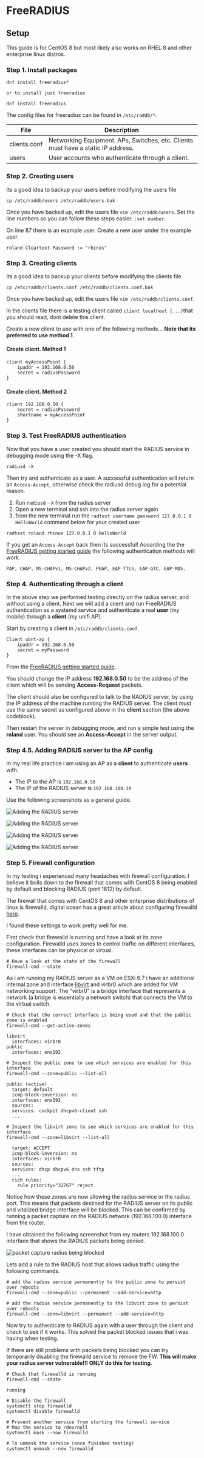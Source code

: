# FreeRADIUS

## Setup

This guide is for CentOS 8 but most likely also works on RHEL 8 and other enterprise linux distros.

### Step 1. Install packages

```none
dnf install freeradius*

or to install just freeradius

dnf install freeradius
```

The config files for freeradius can be found in `/etc/raddb/*`.

| File         | Description                                                                      |
|--------------|----------------------------------------------------------------------------------|
| clients.conf | Networking Equipment. APs, Switches, etc. Clients must have a static IP address. |
| users        | User accounts who authenticate through a client.                                 |

### Step 2. Creating users

Its a good idea to backup your users before modifying the users file

```none
cp /etc/raddb/users /etc/raddb/users.bak
```

Once you have backed up, edit the users file `vim /etc/raddb/users`. Set the line numbers so you can follow these steps easier. `:set number`.

On line 87 there is an example user. Create a new user under the example user.

```none
roland Cleartext-Password := "rhinos"
```

### Step 3. Creating clients

Its a good idea to backup your clients before modifying the clients file

```none
cp /etc/raddb/clients.conf /etc/raddb/clients.conf.bak
```

Once you have backed up, edit the users file `vim /etc/raddb/clients.conf`.

In the clients file there is a testing client called `client localhost {...}`that you should read, dont delete this client.

Create a new client to use with one of the following methods... **Note that its preferred to use method 1**.

#### Create client. Method 1

```none
client myAccessPoint {
	ipaddr = 192.168.0.50
	secret = radiusPassword
}
```

#### Create client. Method 2

```none
client 192.168.0.50 {
	secret = radiusPassword
	shortname = myAccessPoint
}
```

### Step 3. Test FreeRADIUS authentication

Now that you have a user created you should start the RADIUS service in debugging mode using the -X flag.

```none
radiusd -X
```

Then try and authenticate as a user. A successful authentication will return an `Access-Accept`, otherwise check the radiusd debug log for a potential reason.

1. Run `radiusd -X` from the radius server
2. Open a new terminal and ssh into the radius server again
3. from the new terminal run the `radtest username password 127.0.0.1 0 HelloWorld` command below for your created user

```none
radtest roland rhinos 127.0.0.1 0 HelloWorld
```

If you get an `Access-Accept` back then its successful! According the the [FreeRADIUS getting started guide](https://wiki.freeradius.org/guide/Getting-Started) the following authentication methods will work.

```none
PAP, CHAP, MS-CHAPv1, MS-CHAPv2, PEAP, EAP-TTLS, EAP-GTC, EAP-MD5.
```

### Step 4. Authenticating through a client

In the above step we performed testing directly on the radius server, and without using a client. Next we will add a client and run FreeRADIUS authentication as a systemd service and authenticate a real **user** (my mobile) through a **client** (my unifi AP).

Start by creating a client in `/etc/raddb/clients.conf`.

```none
Client ubnt-ap {
	ipaddr = 192.168.0.50
	secret = myPassword
}
```

From the [FreeRADIUS getting started guide](https://wiki.freeradius.org/guide/Getting-Started)...

You should change the IP address **192.168.0.50** to be the address of the client which will be sending **Access-Request** packets.

The client should also be configured to talk to the RADIUS server, by using the IP address of the machine running the RADIUS server. The client must use the same secret as configured above in the **client** section (the above codeblock).

Then restart the server in debugging mode, and run a simple test using the **roland** user. You should see an **Access-Accept** in the server output.

### Step 4.5. Adding RADIUS server to the AP config

In my real life practice i am using an AP as a **client** to authenticate **users** with.

* The IP to the AP is `192.168.0.50`
* The IP of the RADIUS server is `192.168.100.10`

Use the following screenshots as a general guide.

![Adding the RADIUS server](https://i.imgur.com/7qa9LWp.png)

![Adding the RADIUS server](https://i.imgur.com/NAFYQb7.png)

![Adding the RADIUS server](https://i.imgur.com/cJrk3at.png)

![Adding the RADIUS server](https://i.imgur.com/Ikl4YPp.png)

### Step 5. Firewall configuration

In my testing i experienced many headaches with firewall configuration. I believe it boils down to the firewall that comes with CentOS 8 being enabled by default and blocking RADIUS (port 1812) by default.

The firewall that comes with CentOS 8 and other enterprise distributions of linux is firewalld, digital ocean has a great article about configuring firewalld [here](https://www.digitalocean.com/community/tutorials/how-to-set-up-a-firewall-using-firewalld-on-centos-7).

I found these settings to work pretty well for me.

First check that firewalld is running and have a look at its zone configuration. Firewalld uses zones to control traffic on different interfaces, these interfaces can be physical or virtual. 

```none
# Have a look at the state of the firewall
firewall-cmd --state
```

As i am running my RADIUS server as a VM on ESXi 6.7 i have an additional internal zone and interface [libvirt](https://en.wikipedia.org/wiki/Libvirt) and virbr0 which are added for VM networking support. The "virbr0" is a bridge interface that represents a network (a bridge is essentially a network switch) that connects the VM to the virtual switch.

```none
# Check that the correct interface is being used and that the public zone is enabled
firewall-cmd --get-active-zones
```

```output
libvirt
  interfaces: virbr0
public
  interfaces: ens192
```

```none
# Inspect the public zone to see which services are enabled for this interface
firewall-cmd --zone=public --list-all
```

```output
public (active)
  target: default
  icmp-block-inversion: no
  interfaces: ens192
  sources:
  services: cockpit dhcpv6-client ssh
  ...
```

```none
# Inspect the libvirt zone to see which services are enabled for this interface
firewall-cmd --zone=libvirt --list-all
```

```output
  target: ACCEPT
  icmp-block-inversion: no
  interfaces: virbr0
  sources:
  services: dhcp dhcpv6 dns ssh tftp
  ...
  rich rules:
	rule priority="32767" reject
```

Notice how these zones are now allowing the radius service or the radius port. This means that packets destined for the RADIUS server on its public and vitalized bridge interface will be blocked. This can be confirmed by running a packet capture on the RADIUS network (192.168.100.0) interface from the router.

I have obtained the following screenshot from my routers 192.168.100.0 interface that shows the RADIUS packets being denied.

![packet capture radius being blocked](https://i.imgur.com/aAr8Hyd.png)

Lets add a rule to the RADIUS host that allows radius traffic using the following commands.

```none
# add the radius service permanently to the public zone to persist over reboots
firewall-cmd --zone=public --permanent --add-service=http
```

```none
# add the radius service permanently to the libvirt zone to persist over reboots
firewall-cmd --zone=libvirt --permanent --add-service=http
```

Now try to authenticate to RADIUS again with a user through the client and check to see if it works. This solved the packet blocked issues that i was having when testing.

If there are still problems with packets being blocked you can try temporarily disabling the firewalld service to remove the FW. **This will make your radius server vulnerable!!! ONLY do this for testing**.

```none
# Check that firewalld is running
firewall-cmd --state
```

```output
running
```

```none
# Disable the firewall
systemctl stop firewalld
systemctl disable firewalld

# Prevent another service from starting the firewall service
# Map the service to /dev/null
systemctl mask --now firewalld
```

```none
# To unmask the service (once finished testing)
systemctl unmask --now firewalld
```
